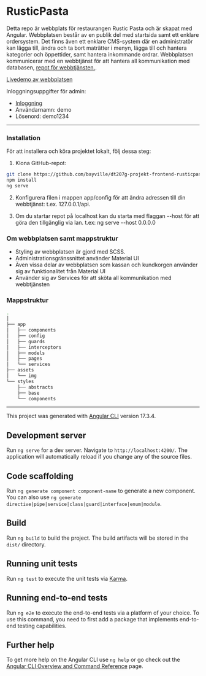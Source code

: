 # RusticPasta
Detta repo är webbplats för restaurangen Rustic Pasta och är skapat med Angular. Webbplatsen består av en publik del med startsida samt ett enklare ordersystem. Det finns även ett enklare CMS-system där en administratör kan lägga till, ändra och ta bort maträtter i menyn, lägga till och hantera kategorier och öppettider, samt hantera inkommande ordrar. Webbplatsen kommunicerar med en webbtjänst för att hantera all kommunikation med databasen, [repot för webbtjänsten.](https://github.com/bayville/dt207g-projekt-backend).

[Livedemo av webbplatsen](https://rusticpasta.bayville.se)

Inloggningsuppgifter för admin:
- [Inloggning](https://rusticpasta.bayville.se/login)
- Användarnamn: demo
- Lösenord: demo1234
----

### Installation

För att installera och köra projektet lokalt, följ dessa steg:

1. Klona GitHub-repot:

```bash
git clone https://github.com/bayville/dt207g-projekt-frontend-rusticpasta.git
npm install
ng serve
```
2. Konfigurera filen i mappen app/config för att ändra adressen till din webbtjänst: t.ex. 127.0.0.1/api. 

3. Om du startar repot på localhost kan du starta med flaggan --host för att göra den tillgänglig via lan. t.ex: ng serve --host 0.0.0.0 

### Om webbplatsen samt mappstruktur

- Styling av webbplatsen är gjord med SCSS.
- Administrationsgränssnittet använder Material UI
- Även vissa delar av webbplatsen som kassan och kundkorgen använder sig av funktionalitet från Material UI
- Använder sig av Services för att sköta all kommunikation med webbtjänsten

### Mappstruktur
``` bash
.
│
├── app
│   ├── components
│   ├── config
│   ├── guards
│   ├── interceptors
│   ├── models
│   ├── pages
│   └── services
├── assets
│   └── img
└── styles
    ├── abstracts
    ├── base
    └── components
```
----

This project was generated with [Angular CLI](https://github.com/angular/angular-cli) version 17.3.4.

## Development server

Run `ng serve` for a dev server. Navigate to `http://localhost:4200/`. The application will automatically reload if you change any of the source files.

## Code scaffolding

Run `ng generate component component-name` to generate a new component. You can also use `ng generate directive|pipe|service|class|guard|interface|enum|module`.

## Build

Run `ng build` to build the project. The build artifacts will be stored in the `dist/` directory.

## Running unit tests

Run `ng test` to execute the unit tests via [Karma](https://karma-runner.github.io).

## Running end-to-end tests

Run `ng e2e` to execute the end-to-end tests via a platform of your choice. To use this command, you need to first add a package that implements end-to-end testing capabilities.

## Further help

To get more help on the Angular CLI use `ng help` or go check out the [Angular CLI Overview and Command Reference](https://angular.io/cli) page.
